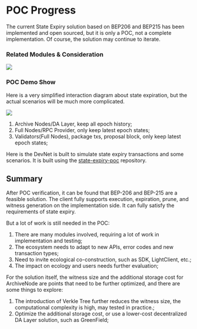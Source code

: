 # POC Progress

The current State Expiry solution based on BEP206 and BEP215 has been implemented and open sourced, but it is only a POC, not a complete implementation. Of course, the solution may continue to iterate.

### Related Modules & Consideration

![](assets/related-modules.png)

### POC Demo Show

Here is a very simplified interaction diagram about state expiration, but the actual scenarios will be much more complicated.
  

![](assets/jacksen_state_expiry-ss-demo.png)

1. Archive Nodes/DA Layer, keep all epoch history;
2. Full Nodes/RPC Provider, only keep latest epoch states;
3. Validators(Full Nodes), package txs, proposal block, only keep latest epoch states;

  

Here is the DevNet is built to simulate state expiry transactions and some scenarios. It is built using the [state-expiry-poc](https://github.com/node-real/state-expiry-poc/) repository.

## Summary

After POC verification, it can be found that BEP-206 and BEP-215 are a feasible solution. The client fully supports execution, expiration, prune, and witness generation on the implementation side. It can fully satisfy the requirements of state expiry.

  

But a lot of work is still needed in the POC:

1. There are many modules involved, requiring a lot of work in implementation and testing;
2. The ecosystem needs to adapt to new APIs, error codes and new transaction types;
3. Need to invite ecological co-construction, such as SDK, LightClient, etc.;
4. The impact on ecology and users needs further evaluation; 

  

For the solution itself, the witness size and the additional storage cost for ArchiveNode are points that need to be further optimized, and there are some things to explore:

1. The introduction of Verkle Tree further reduces the witness size, the computational complexity is high, may tested in practice.;
2. Optimize the additional storage cost, or use a lower-cost decentralized DA Layer solution, such as GreenField;